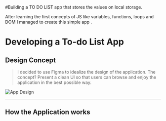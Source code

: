 #Building a TO DO LIST app that stores the values on local storage.

After learning the first concepts of JS like variables, functions, loops and DOM I managed to create this simple app .


# Developing a To-do List App

## Design Concept

> I decided to use Figma to idealize the design of the application. The concept?
Present a clean UI so that users can browse and enjoy the application in the best possible way.

![App Design](https://drive.google.com/file/d/1sYqqRaYLPfra-0SJwYmaSqV7blFwtyx6/view?usp=sharing)

***

## How the Application works

